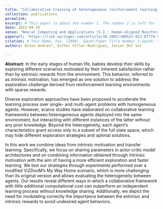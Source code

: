 ```yaml
---
title: "Collaborative training of heterogeneous reinforcement learning agents in environments with sparse rewards: what and when to share?"
collection: publications
permalink: 
excerpt: #'This paper is about the number 1. The number 2 is left for future work.'
date: 2022-09-16
venue: 'Neural Computing and Applications (S.I.: Human-aligned Reinforcement Learning for Autonomous Agents and Robots)'
paperurl: 'https://link.springer.com/article/10.1007/s00521-022-07774-5'
citation: #'Your Name, You. (2009). &quot;Paper Title Number 1.&quot; <i>Journal 1</i>. 1(1).'
authors: Alain Andres*, Esther Villar-Rodriguez, Javier Del Ser

---
```

**Abstract**: In the early stages of human life, babies develop their skills by exploring different scenarios motivated by their inherent satisfaction rather than by extrinsic rewards from the environment. This behavior, referred to as intrinsic motivation, has emerged as one solution to address the exploration challenge derived from reinforcement learning environments with sparse rewards. 

Diverse exploration approaches have been proposed to accelerate the learning process over single- and multi-agent problems with homogeneous agents. However, scarce studies have elaborated on collaborative learning frameworks between heterogeneous agents deployed into the same environment, but interacting with different instances of the latter without any prior knowledge. Beyond the heterogeneity, each agent’s characteristics grant access only to a subset of the full state space, which may hide different exploration strategies and optimal solutions. 

In this work we combine ideas from intrinsic motivation and transfer learning. Specifically, we focus on sharing parameters in actor-critic model architectures and on combining information obtained through intrinsic motivation with the aim of having a more efficient exploration and faster learning. We test our strategies through experiments performed over a modified ViZDooM’s My Way Home scenario, which is more challenging than its original version and allows evaluating the heterogeneity between agents. Our results reveal different ways in which a collaborative framework with little additional computational cost can outperform an independent learning process without knowledge sharing. Additionally, we depict the need for modulating correctly the importance between the extrinsic and intrinsic rewards to avoid undesired agent behaviors.